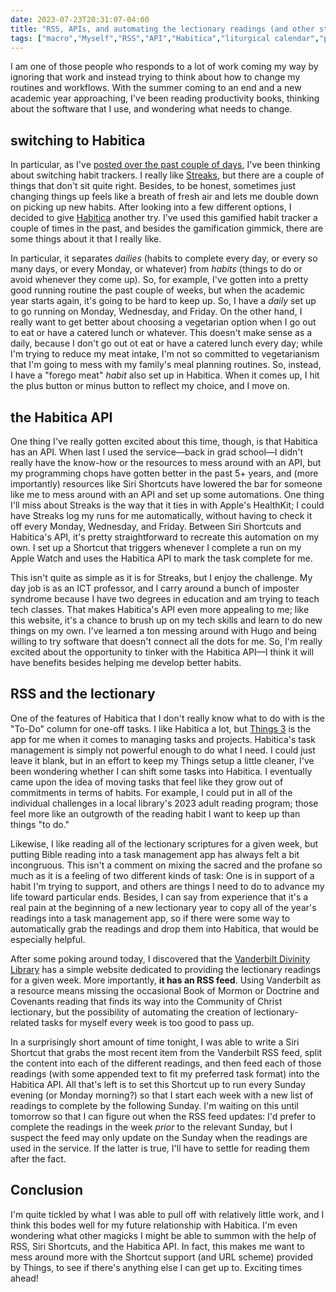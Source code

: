 ```yaml
---
date: 2023-07-23T20:31:07-04:00
title: "RSS, APIs, and automating the lectionary readings (and other stuff, too)"
tags: ["macro","Myself","RSS","API","Habitica","liturgical calendar","productivity","Siri Shortcuts","habit tracking","vegetarianism","Apple Watch","Hugo","imposter syndrome","Things","Community of Christ","Book of Mormon","Doctrine and Covenants"]
---
```

I am one of those people who responds to a lot of work coming my way by ignoring that work and instead trying to think about how to change my routines and workflows. With the summer coming to an end and a new academic year approaching, I've been reading productivity books, thinking about the software that I use, and wondering what needs to change.

## switching to Habitica

In particular, as I've [posted over the past couple of days](https://spencergreenhalgh.com/tags/habit-tracking/), I've been thinking about switching habit trackers. I really like [Streaks](https://streaks.app/), but there are a couple of things that don't sit quite right. Besides, to be honest, sometimes just changing things up feels like a breath of fresh air and lets me double down on picking up new habits. After looking into a few different options, I decided to give [Habitica](https://habitica.com) another try. I've used this gamified habit tracker a couple of times in the past, and besides the gamification gimmick, there are some things about it that I really like. 

In particular, it separates *dailies* (habits to complete every day, or every so many days, or every Monday, or whatever) from *habits* (things to do or avoid whenever they come up). So, for example, I've gotten into a pretty good running routine the past couple of weeks, but when the academic year starts again, it's going to be hard to keep up. So, I have a *daily* set up to go running on Monday, Wednesday, and Friday. On the other hand, I really want to get better about choosing a vegetarian option when I go out to eat or have a catered lunch or whatever. This doesn't make sense as a daily, because I don't go out ot eat or have a catered lunch every day; while I'm trying to reduce my meat intake, I'm not so committed to vegetarianism that I'm going to mess with my family's meal planning routines. So, instead, I have a "forego meat" *habit* also set up in Habitica. When it comes up, I hit the plus button or minus button to reflect my choice, and I move on.

## the Habitica API

One thing I've really gotten excited about this time, though, is that Habitica has an API. When last I used the service—back in grad school—I didn't really have the know-how or the resources to mess around with an API, but my programming chops have gotten better in the past 5+ years, and (more importantly) resources like Siri Shortcuts have lowered the bar for someone like me to mess around with an API and set up some automations. One thing I'll miss about Streaks is the way that it ties in with Apple's HealthKit; I could have Streaks log my runs for me automatically, without having to check it off every Monday, Wednesday, and Friday. Between Siri Shortcuts and Habitica's API, it's pretty straightforward to recreate this automation on my own. I set up a Shortcut that triggers whenever I complete a run on my Apple Watch and uses the Habitica API to mark the task complete for me. 

This isn't quite as simple as it is for Streaks, but I enjoy the challenge. My day job is as an ICT professor, and I carry around a bunch of imposter syndrome because I have two degrees in education and am trying to teach tech classes. That makes Habitica's API even more appealing to me; like this website, it's a chance to brush up on my tech skills and learn to do new things on my own. I've learned a ton messing around with Hugo and being willing to try software that doesn't connect all the dots for me. So, I'm really excited about the opportunity to tinker with the Habitica API—I think it will have benefits besides helping me develop better habits.

## RSS and the lectionary

One of the features of Habitica that I don't really know what to do with is the "To-Do" column for one-off tasks. I like Habitica a lot, but [Things 3](https://things.app) is the app for me when it comes to managing tasks and projects. Habitica's task management is simply not powerful enough to do what I need. I could just leave it blank, but in an effort to keep my Things setup a little cleaner, I've been wondering whether I can shift some tasks into Habitica. I eventually came upon the idea of moving tasks that feel like they grow out of commitments in terms of habits. For example, I could put in all of the individual challenges in a local library's 2023 adult reading program; those feel more like an outgrowth of the reading habit I want to keep up than things "to do."

Likewise, I like reading all of the lectionary scriptures for a given week, but putting Bible reading into a task management app has always felt a bit incongruous. This isn't a comment on mixing the sacred and the profane so much as it is a feeling of two different kinds of task: One is in support of a habit I'm trying to support, and others are things I need to do to advance my life toward particular ends. Besides, I can say from experience that it's a real pain at the beginning of a new lectionary year to copy all of the year's readings into a task management app, so if there were some way to automatically grab the readings and drop them into Habitica, that would be especially helpful.

After some poking around today, I discovered that the [Vanderbilt Divinity Library](https://lectionary.library.vanderbilt.edu/) has a simple website dedicated to providing the lectionary readings for a given week. More importantly, **it has an RSS feed**. Using Vanderbilt as a resource means missing the occasional Book of Mormon or Doctrine and Covenants reading that finds its way into the Community of Christ lectionary, but the possibility of automating the creation of lectionary-related tasks for myself every week is too good to pass up. 

In a surprisingly short amount of time tonight, I was able to write a Siri Shortcut that grabs the most recent item from the Vanderbilt RSS feed, split the content into each of the different readings, and then feed each of those readings (with some appended text to fit my preferred task format) into the Habitica API. All that's left is to set this Shortcut up to run every Sunday evening (or Monday morning?) so that I start each week with a new list of readings to complete by the following Sunday. I'm waiting on this until tomorrow so that I can figure out when the RSS feed updates: I'd prefer to complete the readings in the week *prior* to the relevant Sunday, but I suspect the feed may only update on the Sunday when the readings are used in the service. If the latter is true, I'll have to settle for reading them after the fact. 

## Conclusion

I'm quite tickled by what I was able to pull off with relatively little work, and I think this bodes well for my future relationship with Habitica. I'm even wondering what other magicks I might be able to summon with the help of RSS, Siri Shortcuts, and the Habitica API. In fact, this makes me want to mess around more with the Shortcut support (and URL scheme) provided by Things, to see if there's anything else I can get up to. Exciting times ahead!